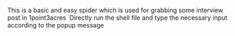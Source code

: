   This is a basic and easy spider which is used for grabbing some interview post in 1point3acres
  Directly run the shell file and type the necessary input according to the popup message
